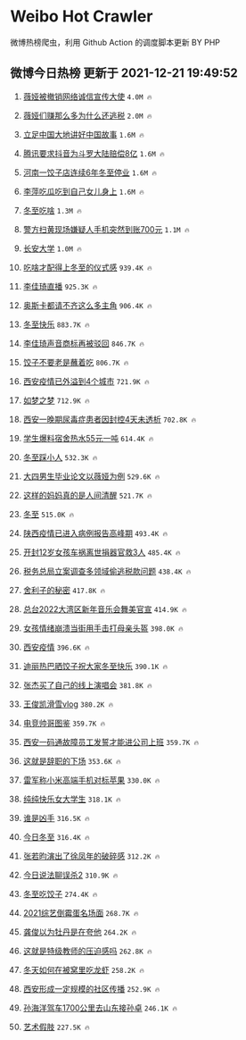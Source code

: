 # Weibo Hot Crawler 



微博热榜爬虫，利用 Github Action 的调度脚本更新 BY PHP 


## 微博今日热榜 更新于 2021-12-21 19:49:52 
1. [薇娅被撤销网络诚信宣传大使](https://s.weibo.com/weibo?q=%23%E8%96%87%E5%A8%85%E8%A2%AB%E6%92%A4%E9%94%80%E7%BD%91%E7%BB%9C%E8%AF%9A%E4%BF%A1%E5%AE%A3%E4%BC%A0%E5%A4%A7%E4%BD%BF%23&Refer=top) `4.0M 🔥` 

1. [薇娅们赚那么多为什么还逃税](https://s.weibo.com/weibo?q=%23%E8%96%87%E5%A8%85%E4%BB%AC%E8%B5%9A%E9%82%A3%E4%B9%88%E5%A4%9A%E4%B8%BA%E4%BB%80%E4%B9%88%E8%BF%98%E9%80%83%E7%A8%8E%23&Refer=top) `2.0M 🔥` 

1. [立足中国大地讲好中国故事](https://s.weibo.com/weibo?q=%23%E7%AB%8B%E8%B6%B3%E4%B8%AD%E5%9B%BD%E5%A4%A7%E5%9C%B0%E8%AE%B2%E5%A5%BD%E4%B8%AD%E5%9B%BD%E6%95%85%E4%BA%8B%23&Refer=top) `1.6M 🔥` 

1. [腾讯要求抖音为斗罗大陆赔偿8亿](https://s.weibo.com/weibo?q=%23%E8%85%BE%E8%AE%AF%E8%A6%81%E6%B1%82%E6%8A%96%E9%9F%B3%E4%B8%BA%E6%96%97%E7%BD%97%E5%A4%A7%E9%99%86%E8%B5%94%E5%81%BF8%E4%BA%BF%23&Refer=top) `1.6M 🔥` 

1. [河南一饺子店连续6年冬至停业](https://s.weibo.com/weibo?q=%23%E6%B2%B3%E5%8D%97%E4%B8%80%E9%A5%BA%E5%AD%90%E5%BA%97%E8%BF%9E%E7%BB%AD6%E5%B9%B4%E5%86%AC%E8%87%B3%E5%81%9C%E4%B8%9A%23&Refer=top) `1.6M 🔥` 

1. [李萍吃瓜吃到自己女儿身上](https://s.weibo.com/weibo?q=%23%E6%9D%8E%E8%90%8D%E5%90%83%E7%93%9C%E5%90%83%E5%88%B0%E8%87%AA%E5%B7%B1%E5%A5%B3%E5%84%BF%E8%BA%AB%E4%B8%8A%23&Refer=top) `1.6M 🔥` 

1. [冬至吃啥](https://s.weibo.com/weibo?q=%23%E5%86%AC%E8%87%B3%E5%90%83%E5%95%A5%23&Refer=top) `1.3M 🔥` 

1. [警方扫黄现场嫌疑人手机突然到账700元](https://s.weibo.com/weibo?q=%23%E8%AD%A6%E6%96%B9%E6%89%AB%E9%BB%84%E7%8E%B0%E5%9C%BA%E5%AB%8C%E7%96%91%E4%BA%BA%E6%89%8B%E6%9C%BA%E7%AA%81%E7%84%B6%E5%88%B0%E8%B4%A6700%E5%85%83%23&Refer=top) `1.1M 🔥` 

1. [长安大学](https://s.weibo.com/weibo?q=%E9%95%BF%E5%AE%89%E5%A4%A7%E5%AD%A6&Refer=top) `1.0M 🔥` 

1. [吃啥才配得上冬至的仪式感](https://s.weibo.com/weibo?q=%23%E5%90%83%E5%95%A5%E6%89%8D%E9%85%8D%E5%BE%97%E4%B8%8A%E5%86%AC%E8%87%B3%E7%9A%84%E4%BB%AA%E5%BC%8F%E6%84%9F%23&Refer=top) `939.4K 🔥` 

1. [李佳琦直播](https://s.weibo.com/weibo?q=%23%E6%9D%8E%E4%BD%B3%E7%90%A6%E7%9B%B4%E6%92%AD%23&Refer=top) `925.3K 🔥` 

1. [奥斯卡都请不齐这么多主角](https://s.weibo.com/weibo?q=%23%E5%A5%A5%E6%96%AF%E5%8D%A1%E9%83%BD%E8%AF%B7%E4%B8%8D%E9%BD%90%E8%BF%99%E4%B9%88%E5%A4%9A%E4%B8%BB%E8%A7%92%23&Refer=top) `906.4K 🔥` 

1. [冬至快乐](https://s.weibo.com/weibo?q=%23%E5%86%AC%E8%87%B3%E5%BF%AB%E4%B9%90%23&Refer=top) `883.7K 🔥` 

1. [李佳琦声音商标再被驳回](https://s.weibo.com/weibo?q=%23%E6%9D%8E%E4%BD%B3%E7%90%A6%E5%A3%B0%E9%9F%B3%E5%95%86%E6%A0%87%E5%86%8D%E8%A2%AB%E9%A9%B3%E5%9B%9E%23&Refer=top) `846.7K 🔥` 

1. [饺子不要老是蘸着吃](https://s.weibo.com/weibo?q=%23%E9%A5%BA%E5%AD%90%E4%B8%8D%E8%A6%81%E8%80%81%E6%98%AF%E8%98%B8%E7%9D%80%E5%90%83%23&Refer=top) `806.7K 🔥` 

1. [西安疫情已外溢到4个城市](https://s.weibo.com/weibo?q=%23%E8%A5%BF%E5%AE%89%E7%96%AB%E6%83%85%E5%B7%B2%E5%A4%96%E6%BA%A2%E5%88%B04%E4%B8%AA%E5%9F%8E%E5%B8%82%23&Refer=top) `721.9K 🔥` 

1. [如梦之梦](https://s.weibo.com/weibo?q=%E5%A6%82%E6%A2%A6%E4%B9%8B%E6%A2%A6&Refer=top) `712.9K 🔥` 

1. [西安一晚期尿毒症患者因封控4天未透析](https://s.weibo.com/weibo?q=%23%E8%A5%BF%E5%AE%89%E4%B8%80%E6%99%9A%E6%9C%9F%E5%B0%BF%E6%AF%92%E7%97%87%E6%82%A3%E8%80%85%E5%9B%A0%E5%B0%81%E6%8E%A74%E5%A4%A9%E6%9C%AA%E9%80%8F%E6%9E%90%23&Refer=top) `702.8K 🔥` 

1. [学生爆料宿舍热水55元一吨](https://s.weibo.com/weibo?q=%23%E5%AD%A6%E7%94%9F%E7%88%86%E6%96%99%E5%AE%BF%E8%88%8D%E7%83%AD%E6%B0%B455%E5%85%83%E4%B8%80%E5%90%A8%23&Refer=top) `614.4K 🔥` 

1. [冬至踩小人](https://s.weibo.com/weibo?q=%E5%86%AC%E8%87%B3%E8%B8%A9%E5%B0%8F%E4%BA%BA&Refer=top) `532.3K 🔥` 

1. [大四男生毕业论文以薇娅为例](https://s.weibo.com/weibo?q=%23%E5%A4%A7%E5%9B%9B%E7%94%B7%E7%94%9F%E6%AF%95%E4%B8%9A%E8%AE%BA%E6%96%87%E4%BB%A5%E8%96%87%E5%A8%85%E4%B8%BA%E4%BE%8B%23&Refer=top) `529.6K 🔥` 

1. [这样的妈妈真的是人间清醒](https://s.weibo.com/weibo?q=%23%E8%BF%99%E6%A0%B7%E7%9A%84%E5%A6%88%E5%A6%88%E7%9C%9F%E7%9A%84%E6%98%AF%E4%BA%BA%E9%97%B4%E6%B8%85%E9%86%92%23&Refer=top) `521.7K 🔥` 

1. [冬至](https://s.weibo.com/weibo?q=%E5%86%AC%E8%87%B3&Refer=top) `515.0K 🔥` 

1. [陕西疫情已进入病例报告高峰期](https://s.weibo.com/weibo?q=%23%E9%99%95%E8%A5%BF%E7%96%AB%E6%83%85%E5%B7%B2%E8%BF%9B%E5%85%A5%E7%97%85%E4%BE%8B%E6%8A%A5%E5%91%8A%E9%AB%98%E5%B3%B0%E6%9C%9F%23&Refer=top) `493.4K 🔥` 

1. [开封12岁女孩车祸离世捐器官救3人](https://s.weibo.com/weibo?q=%23%E5%BC%80%E5%B0%8112%E5%B2%81%E5%A5%B3%E5%AD%A9%E8%BD%A6%E7%A5%B8%E7%A6%BB%E4%B8%96%E6%8D%90%E5%99%A8%E5%AE%98%E6%95%913%E4%BA%BA%23&Refer=top) `485.4K 🔥` 

1. [税务总局立案调查多领域偷逃税款问题](https://s.weibo.com/weibo?q=%23%E7%A8%8E%E5%8A%A1%E6%80%BB%E5%B1%80%E7%AB%8B%E6%A1%88%E8%B0%83%E6%9F%A5%E5%A4%9A%E9%A2%86%E5%9F%9F%E5%81%B7%E9%80%83%E7%A8%8E%E6%AC%BE%E9%97%AE%E9%A2%98%23&Refer=top) `438.4K 🔥` 

1. [舍利子的秘密](https://s.weibo.com/weibo?q=%E8%88%8D%E5%88%A9%E5%AD%90%E7%9A%84%E7%A7%98%E5%AF%86&Refer=top) `417.8K 🔥` 

1. [总台2022大湾区新年音乐会舞美官宣](https://s.weibo.com/weibo?q=%23%E6%80%BB%E5%8F%B02022%E5%A4%A7%E6%B9%BE%E5%8C%BA%E6%96%B0%E5%B9%B4%E9%9F%B3%E4%B9%90%E4%BC%9A%E8%88%9E%E7%BE%8E%E5%AE%98%E5%AE%A3%23&Refer=top) `414.9K 🔥` 

1. [女孩情绪崩溃当街用手击打母亲头盔](https://s.weibo.com/weibo?q=%23%E5%A5%B3%E5%AD%A9%E6%83%85%E7%BB%AA%E5%B4%A9%E6%BA%83%E5%BD%93%E8%A1%97%E7%94%A8%E6%89%8B%E5%87%BB%E6%89%93%E6%AF%8D%E4%BA%B2%E5%A4%B4%E7%9B%94%23&Refer=top) `398.0K 🔥` 

1. [西安疫情](https://s.weibo.com/weibo?q=%23%E8%A5%BF%E5%AE%89%E7%96%AB%E6%83%85%23&Refer=top) `396.6K 🔥` 

1. [迪丽热巴晒饺子祝大家冬至快乐](https://s.weibo.com/weibo?q=%23%E8%BF%AA%E4%B8%BD%E7%83%AD%E5%B7%B4%E6%99%92%E9%A5%BA%E5%AD%90%E7%A5%9D%E5%A4%A7%E5%AE%B6%E5%86%AC%E8%87%B3%E5%BF%AB%E4%B9%90%23&Refer=top) `390.1K 🔥` 

1. [张杰买了自己的线上演唱会](https://s.weibo.com/weibo?q=%23%E5%BC%A0%E6%9D%B0%E4%B9%B0%E4%BA%86%E8%87%AA%E5%B7%B1%E7%9A%84%E7%BA%BF%E4%B8%8A%E6%BC%94%E5%94%B1%E4%BC%9A%23&Refer=top) `381.8K 🔥` 

1. [王俊凯滑雪vlog](https://s.weibo.com/weibo?q=%E7%8E%8B%E4%BF%8A%E5%87%AF%E6%BB%91%E9%9B%AAvlog&Refer=top) `380.2K 🔥` 

1. [电竞帅哥图鉴](https://s.weibo.com/weibo?q=%23%E7%94%B5%E7%AB%9E%E5%B8%85%E5%93%A5%E5%9B%BE%E9%89%B4%23&Refer=top) `359.7K 🔥` 

1. [西安一码通故障员工发誓才能进公司上班](https://s.weibo.com/weibo?q=%23%E8%A5%BF%E5%AE%89%E4%B8%80%E7%A0%81%E9%80%9A%E6%95%85%E9%9A%9C%E5%91%98%E5%B7%A5%E5%8F%91%E8%AA%93%E6%89%8D%E8%83%BD%E8%BF%9B%E5%85%AC%E5%8F%B8%E4%B8%8A%E7%8F%AD%23&Refer=top) `359.7K 🔥` 

1. [这就是辞职的下场](https://s.weibo.com/weibo?q=%23%E8%BF%99%E5%B0%B1%E6%98%AF%E8%BE%9E%E8%81%8C%E7%9A%84%E4%B8%8B%E5%9C%BA%23&Refer=top) `353.6K 🔥` 

1. [雷军称小米高端手机对标苹果](https://s.weibo.com/weibo?q=%23%E9%9B%B7%E5%86%9B%E7%A7%B0%E5%B0%8F%E7%B1%B3%E9%AB%98%E7%AB%AF%E6%89%8B%E6%9C%BA%E5%AF%B9%E6%A0%87%E8%8B%B9%E6%9E%9C%23&Refer=top) `330.0K 🔥` 

1. [纯纯快乐女大学生](https://s.weibo.com/weibo?q=%23%E7%BA%AF%E7%BA%AF%E5%BF%AB%E4%B9%90%E5%A5%B3%E5%A4%A7%E5%AD%A6%E7%94%9F%23&Refer=top) `318.1K 🔥` 

1. [谁是凶手](https://s.weibo.com/weibo?q=%E8%B0%81%E6%98%AF%E5%87%B6%E6%89%8B&Refer=top) `316.5K 🔥` 

1. [今日冬至](https://s.weibo.com/weibo?q=%E4%BB%8A%E6%97%A5%E5%86%AC%E8%87%B3&Refer=top) `316.4K 🔥` 

1. [张若昀演出了徐凤年的破碎感](https://s.weibo.com/weibo?q=%23%E5%BC%A0%E8%8B%A5%E6%98%80%E6%BC%94%E5%87%BA%E4%BA%86%E5%BE%90%E5%87%A4%E5%B9%B4%E7%9A%84%E7%A0%B4%E7%A2%8E%E6%84%9F%23&Refer=top) `312.2K 🔥` 

1. [今日说法聊误杀2](https://s.weibo.com/weibo?q=%23%E4%BB%8A%E6%97%A5%E8%AF%B4%E6%B3%95%E8%81%8A%E8%AF%AF%E6%9D%802%23&Refer=top) `310.9K 🔥` 

1. [冬至吃饺子](https://s.weibo.com/weibo?q=%23%E5%86%AC%E8%87%B3%E5%90%83%E9%A5%BA%E5%AD%90%23&Refer=top) `274.4K 🔥` 

1. [2021综艺倒霉蛋名场面](https://s.weibo.com/weibo?q=%232021%E7%BB%BC%E8%89%BA%E5%80%92%E9%9C%89%E8%9B%8B%E5%90%8D%E5%9C%BA%E9%9D%A2%23&Refer=top) `268.7K 🔥` 

1. [龚俊以为牡丹是在夸他](https://s.weibo.com/weibo?q=%23%E9%BE%9A%E4%BF%8A%E4%BB%A5%E4%B8%BA%E7%89%A1%E4%B8%B9%E6%98%AF%E5%9C%A8%E5%A4%B8%E4%BB%96%23&Refer=top) `264.2K 🔥` 

1. [这就是特级教师的压迫感吗](https://s.weibo.com/weibo?q=%23%E8%BF%99%E5%B0%B1%E6%98%AF%E7%89%B9%E7%BA%A7%E6%95%99%E5%B8%88%E7%9A%84%E5%8E%8B%E8%BF%AB%E6%84%9F%E5%90%97%23&Refer=top) `262.8K 🔥` 

1. [冬天如何在被窝里吃龙虾](https://s.weibo.com/weibo?q=%23%E5%86%AC%E5%A4%A9%E5%A6%82%E4%BD%95%E5%9C%A8%E8%A2%AB%E7%AA%9D%E9%87%8C%E5%90%83%E9%BE%99%E8%99%BE%23&Refer=top) `258.2K 🔥` 

1. [西安形成一定规模的社区传播](https://s.weibo.com/weibo?q=%23%E8%A5%BF%E5%AE%89%E5%BD%A2%E6%88%90%E4%B8%80%E5%AE%9A%E8%A7%84%E6%A8%A1%E7%9A%84%E7%A4%BE%E5%8C%BA%E4%BC%A0%E6%92%AD%23&Refer=top) `252.9K 🔥` 

1. [孙海洋驾车1700公里去山东接孙卓](https://s.weibo.com/weibo?q=%23%E5%AD%99%E6%B5%B7%E6%B4%8B%E9%A9%BE%E8%BD%A61700%E5%85%AC%E9%87%8C%E5%8E%BB%E5%B1%B1%E4%B8%9C%E6%8E%A5%E5%AD%99%E5%8D%93%23&Refer=top) `246.1K 🔥` 

1. [艺术假肢](https://s.weibo.com/weibo?q=%E8%89%BA%E6%9C%AF%E5%81%87%E8%82%A2&Refer=top) `227.5K 🔥` 

